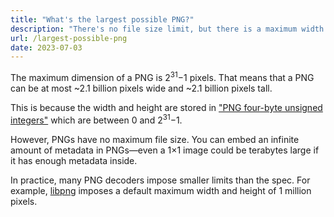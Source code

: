 ```yaml
---
title: "What's the largest possible PNG?"
description: "There's no file size limit, but there is a maximum width and height."
url: /largest-possible-png
date: 2023-07-03
---
```


The maximum dimension of a PNG is 2<sup>31</sup>−1 pixels. That means that a PNG can be at most ~2.1 billion pixels wide and ~2.1 billion pixels tall.

This is because the width and height are stored in ["PNG four-byte unsigned integers"][0] which are between 0 and 2<sup>31</sup>−1.

However, PNGs have no maximum file size. You can embed an infinite amount of metadata in PNGs&mdash;even a 1&times;1 image could be terabytes large if it has enough metadata inside.

In practice, many PNG decoders impose smaller limits than the spec. For example, [libpng] imposes a default maximum width and height of 1 million pixels.

[0]: https://www.w3.org/TR/2022/WD-png-3-20221025/#dfn-png-four-byte-unsigned-integer
[libpng]: http://www.libpng.org/
